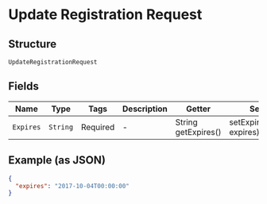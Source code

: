 
# Update Registration Request

## Structure

`UpdateRegistrationRequest`

## Fields

| Name | Type | Tags | Description | Getter | Setter |
|  --- | --- | --- | --- | --- | --- |
| `Expires` | `String` | Required | - | String getExpires() | setExpires(String expires) |

## Example (as JSON)

```json
{
  "expires": "2017-10-04T00:00:00"
}
```

